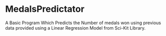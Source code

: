 # MedalsPredictator
A Basic Program Which Predicts the Number of medals won using previous data provided using a Linear Regression Model from Sci-Kit Library.

